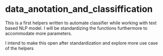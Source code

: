 # data_anotation_and_classiffication
This is a first helpers written to automate classifier while working with text based NLP model. I will be standardizing the functions furthermore to accommodate more parameters.

I intend to make this open after standardization and explore more use case of the helpers
